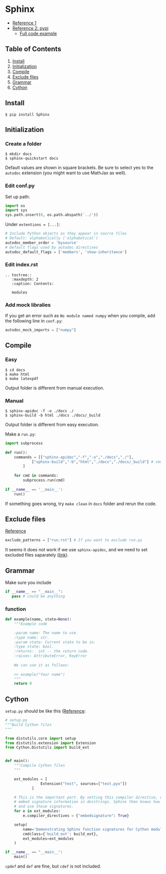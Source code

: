# Sphinx
* [Reference 1](https://joppot.info/2018/03/30/4156)
* [Reference 2: pypi](https://pythonhosted.org/an_example_pypi_project/sphinx.html#code)
  * [Full code example](https://pythonhosted.org/an_example_pypi_project/sphinx.html#full-code-example)

## Table of Contents
1. [Install](#install)
2. [Initialization](#initialization)
3. [Compile](#compile)
4. [Exclude files](#exclude-files)
5. [Grammar](#grammar)
6. [Cython](#cython)

## Install
```terminal
$ pip install Sphinx
```

## Initialization

### Create a folder
```terminal
$ mkdir docs
$ sphinx-quickstart docs
```
Default values are shown in square brackets. Be sure to select yes to the `autodoc` extension (you might want to use MathJax as well).

### Edit conf.py

Set up path:
```py
import os
import sys
sys.path.insert(0, os.path.abspath('../'))
```

Under `extentions = [...]`:
```py
# Include Python objects as they appear in source files
# Default: alphabetically ('alphabetical')
autodoc_member_order = 'bysource'
# Default flags used by autodoc directives
autodoc_default_flags = ['members', 'show-inheritance']
```

### Edit index.rst
```
.. toctree::
   :maxdepth: 2
   :caption: Contents:

   modules
```

### Add mock libralies
If you get an error such as `No module named numpy` when you compile, add the following line in `conf.py`:
```py
autodoc_mock_imports = ["numpy"]
```

## Compile
### Easy
```terminal
$ cd docs
$ make html
$ make latexpdf
```
Output folder is different from manual execution.

### Manual
```terminal
$ sphinx-apidoc -f -o ./docs ./
$ sphinx-build -b html ./docs ./docs/_build
```
Output folder is different from easy execution.

Make a `run.py`:
```python
import subprocess
 
def run():
    commands = [["sphinx-apidoc","-f","-o","./docs","./"],
            ["sphinx-build","-b","html","./docs","./docs/_build"] # cmd_doc
        ]
 
    for cmd in commands:
        subprocess.run(cmd)
 
if __name__ == '__main__':
    run()
```

If something goes wrong, try `make clean` in `docs` folder and rerun the code.

## Exclude files
[Reference](http://www.sphinx-doc.org/en/master/usage/configuration.html#confval-exclude_patterns)
```py
exclude_patterns = ["run.rst"] # If you want to exclude run.py
```
It seems it does not work if we use `sphinx-apidoc`, and we need to set excluded files saparately ([link](https://stackoverflow.com/a/43868129/4357279)).

## Grammar
Make sure you include
```py
if __name__ == "__main__":
   pass # could be anything
```

### function
```py
def example(name, state=None):
    """Example code

    :param name: The name to use.
    :type name: str.
    :param state: Current state to be in.
    :type state: bool.
    :returns:  int -- the return code.
    :raises: AttributeError, KeyError
    
    We can use it as follows:
    
    >> example("Your name")
    """
    return 0
```

## Cython
`setup.py` should be like this ([Reference](https://github.com/abingham/cython-sphinx-example):

```py
# setup.py
"""Build Cython files
"""

from distutils.core import setup
from distutils.extension import Extension
from Cython.Distutils import build_ext


def main():
    """Compile Cython files
    """

    ext_modules = [
                Extension("test", sources=["test.pyx"])
            ]

    # This is the important part. By setting this compiler directive, cython will
    # embed signature information in docstrings. Sphinx then knows how to extract
    # and use those signatures.
    for e in ext_modules:
        e.compiler_directives = {"embedsignature": True}

    setup(
        name='Demonstrating Sphinx function signatures for Cython modules',
        cmdclass={'build_ext': build_ext},
        ext_modules=ext_modules
    )

if __name__ == "__main__":
    main()
```
`cpdef` and `def` are fine, but `cdef` is not included.
